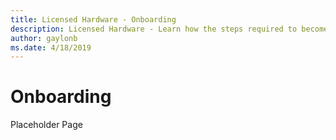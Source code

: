 ```yaml
---
title: Licensed Hardware - Onboarding
description: Licensed Hardware - Learn how the steps required to become a Licensed Hardware Partner
author: gaylonb
ms.date: 4/18/2019
---
```


# Onboarding

Placeholder Page
